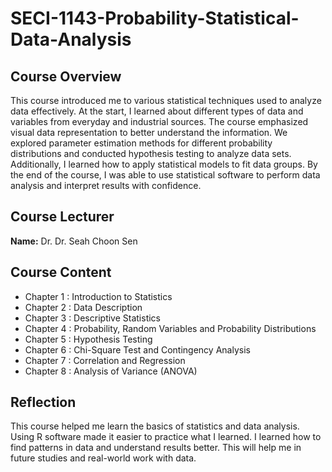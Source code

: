 # SECI-1143-Probability-Statistical-Data-Analysis

## Course Overview  <br> 
This course introduced me to various statistical techniques used to analyze data effectively. At the start, I learned about different types of data and variables from everyday and industrial sources. The course emphasized visual data representation to better understand the information. We explored parameter estimation methods for different probability distributions and conducted hypothesis testing to analyze data sets. Additionally, I learned how to apply statistical models to fit data groups. By the end of the course, I was able to use statistical software to perform data analysis and interpret results with confidence.

## Course Lecturer
**Name:** Dr. Dr. Seah Choon Sen

## Course Content
- Chapter 1 : Introduction to Statistics  
- Chapter 2 : Data Description  
- Chapter 3 : Descriptive Statistics  
- Chapter 4 : Probability, Random Variables and Probability Distributions
- Chapter 5 : Hypothesis Testing 
- Chapter 6 : Chi-Square Test and Contingency Analysis  
- Chapter 7 : Correlation and Regression
- Chapter 8 : Analysis of Variance (ANOVA)

## Reflection
This course helped me learn the basics of statistics and data analysis. Using R software made it easier to practice what I learned. I learned how to find patterns in data and understand results better. This will help me in future studies and real-world work with data.

